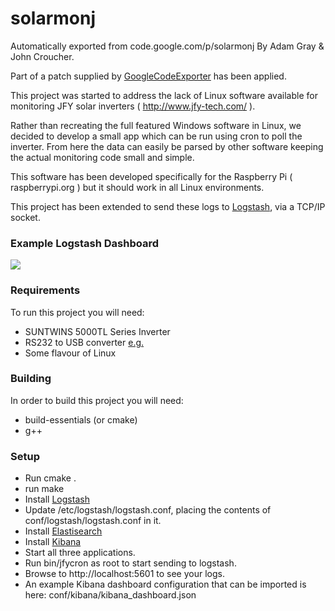 # solarmonj
Automatically exported from code.google.com/p/solarmonj By Adam Gray & John Croucher.

Part of a patch supplied by [GoogleCodeExporter](https://github.com/jcroucher/solarmonj/issues/3) has been applied.

This project was started to address the lack of Linux software available for monitoring JFY solar inverters ( http://www.jfy-tech.com/ ).

Rather than recreating the full featured Windows software in Linux, we decided to develop a small app which can be run using cron to poll the inverter. From here the data can easily be parsed by other software keeping the actual monitoring code small and simple.

This software has been developed specifically for the Raspberry Pi ( raspberrypi.org ) but it should work in all Linux environments.

This project has been extended to send these logs to [Logstash](https://www.elastic.co/products/logstash), via a TCP/IP socket.

### Example Logstash Dashboard

![](https://raw.githubusercontent.com/benleov/solarmonj/master/images/kibana_dashboard.png)

### Requirements

To run this project you will need:

* SUNTWINS 5000TL Series Inverter
* RS232 to USB converter [e.g.](http://www.comsol.com.au/Products-by-Category/USB-Converters/USB2-DB9M-02)
* Some flavour of Linux

### Building

In order to build this project you will need:

* build-essentials (or cmake)
* g++

### Setup

* Run cmake .
* run make
* Install [Logstash](https://www.elastic.co/products/logstash)
* Update /etc/logstash/logstash.conf, placing the contents of conf/logstash/logstash.conf in it.
* Install [Elastisearch](https://www.elastic.co/products/elasticsearch)
* Install [Kibana](https://www.elastic.co/products/kibana)
* Start all three applications.
* Run bin/jfycron as root to start sending to logstash.
* Browse to http://localhost:5601 to see your logs.
* An example Kibana dashboard configuration that can be imported is here: conf/kibana/kibana_dashboard.json



